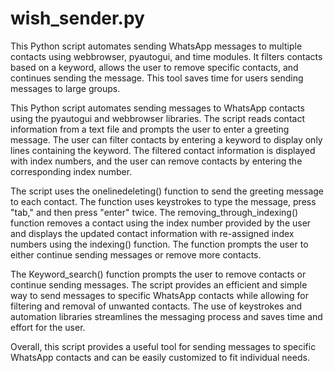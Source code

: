 # wish_sender.py
This Python script automates sending WhatsApp messages to multiple contacts using webbrowser, pyautogui, and time modules. It filters contacts based on a keyword, allows the user to remove specific contacts, and continues sending the message. This tool saves time for users sending messages to large groups.


This Python script automates sending messages to WhatsApp contacts using the pyautogui and webbrowser libraries. The script reads contact information from a text file and prompts the user to enter a greeting message. The user can filter contacts by entering a keyword to display only lines containing the keyword. The filtered contact information is displayed with index numbers, and the user can remove contacts by entering the corresponding index number.

The script uses the onelinedeleting() function to send the greeting message to each contact. The function uses keystrokes to type the message, press "tab," and then press "enter" twice. The removing_through_indexing() function removes a contact using the index number provided by the user and displays the updated contact information with re-assigned index numbers using the indexing() function. The function prompts the user to either continue sending messages or remove more contacts.

The Keyword_search() function prompts the user to remove contacts or continue sending messages. The script provides an efficient and simple way to send messages to specific WhatsApp contacts while allowing for filtering and removal of unwanted contacts. The use of keystrokes and automation libraries streamlines the messaging process and saves time and effort for the user.

Overall, this script provides a useful tool for sending messages to specific WhatsApp contacts and can be easily customized to fit individual needs.
